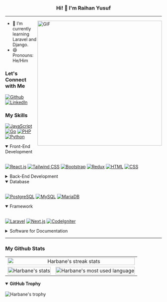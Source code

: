 <h3 align="center">Hi! 👋 I'm Raihan Yusuf</h3>

<!-- --- -->

<!-- <p align="center">
<br />
<a href="" target="_blank">Website</a>
·
<a href="https://github.com/harbanery/be-mama-food-recipe-app" target="_blank">View Back-End Repo</a>
</p> -->

---

<img align="right" alt="GIF" src="https://user-images.githubusercontent.com/74038190/219923809-b86dc415-a0c2-4a38-bc88-ad6cf06395a8.gif" width="400" />

<!-- About Section -->

- 🌱 I’m currently learning Laravel and Django.
- 😄 Pronouns: He/Him

<!-- - 🔭 I’m currently working on ... -->
<!-- - 👯 I’m looking to collaborate on ... -->
<!-- - 🤔 I’m looking for help with ... -->
<!-- - 💬 Ask me about ... -->
<!-- - 📫 How to reach me: ... -->
<!-- - ⚡ Fun fact: ... -->

<!-- End: About Section -->

<!-- Connect Section -->

### Let's Connect with Me

[![Github](https://img.shields.io/github/followers/harbanery?style=for-the-badge&logo=github&label=Follow&color=121011)](https://github.com/harbanery)
[![LinkedIn](https://img.shields.io/badge/Raihan%20Yusuf-0A66C2?style=for-the-badge&logo=linkedin&logoColor=white)](https://www.linkedin.com/in/raihan-yusuf/)

<!-- End: Connect Section -->

<!-- Skill Section -->

<!-- ### My Top Skills

[![Go](https://img.shields.io/badge/go-00ADD8?style=for-the-badge&logo=go&logoColor=white)](https://golang.org/)
[![React.js](https://img.shields.io/badge/React-20232A?style=for-the-badge&logo=react&logoColor=61DAFB)](https://reactjs.org/)
[![PHP](https://img.shields.io/badge/PHP-777BB4?style=for-the-badge&logo=php&logoColor=white)](https://www.php.net/) -->

### My Skills

[![JavaScript](https://img.shields.io/badge/JavaScript-323330?style=for-the-badge&logo=javascript&logoColor=F7DF1E)](https://developer.mozilla.org/en-US/docs/Web/JavaScript)
[![Go](https://img.shields.io/badge/go-00ADD8?style=for-the-badge&logo=go&logoColor=white)](https://golang.org/)
[![PHP](https://img.shields.io/badge/PHP-777BB4?style=for-the-badge&logo=php&logoColor=white)](https://www.php.net/)
[![Python](https://img.shields.io/badge/python-3776AB?style=for-the-badge&logo=python&logoColor=white)](https://www.python.org/)

<details open>
  <summary>Front-End Development</summary>
  <br>

[![React.js](https://img.shields.io/badge/React-20232A?style=for-the-badge&logo=react&logoColor=61DAFB)](https://reactjs.org/)
[![Tailwind CSS](https://img.shields.io/badge/tailwindcss-38B2AC?style=for-the-badge&logo=tailwind-css&logoColor=white)](https://tailwindcss.com/)
[![Bootstrap](https://img.shields.io/badge/bootstrap-7952B3?style=for-the-badge&logo=bootstrap&logoColor=white)](https://getbootstrap.com/)
[![Redux](https://img.shields.io/badge/redux-764ABC?style=for-the-badge&logo=redux&logoColor=white)](https://redux.js.org/)
[![HTML](https://img.shields.io/badge/html-E34F26?style=for-the-badge&logo=html5&logoColor=white)](https://developer.mozilla.org/en-US/docs/Web/HTML)
[![CSS](https://img.shields.io/badge/css-1572B6?style=for-the-badge&logo=css3&logoColor=white)](https://developer.mozilla.org/en-US/docs/Web/CSS)

</details>

<details>
  <summary>Back-End Development</summary>
  <br>

[![Node.js](https://img.shields.io/badge/node.js-339933?style=for-the-badge&logo=nodedotjs&logoColor=white)](https://nodejs.org/)

</details>

<details open>
  <summary>Database</summary>
  <br>
  
[![PostgreSQL](https://img.shields.io/badge/postgresql-336791?style=for-the-badge&logo=postgresql&logoColor=white)](https://www.postgresql.org/)
[![MySQL](https://img.shields.io/badge/mysql-4479A1?style=for-the-badge&logo=mysql&logoColor=white)](https://www.mysql.com/)
[![MariaDB](https://img.shields.io/badge/mariadb-003545?style=for-the-badge&logo=mariadb&logoColor=white)](https://mariadb.org/)

</details>

<details open>
  <summary>Framework</summary>
  <br>

[![Laravel](https://img.shields.io/badge/laravel-FF2D20?style=for-the-badge&logo=laravel&logoColor=white)](https://laravel.com/)
[![Next.js](https://img.shields.io/badge/next.js-000000?style=for-the-badge&logo=nextdotjs&logoColor=white)](https://nextjs.org/)
[![CodeIgniter](https://img.shields.io/badge/codeigniter-EF4223?style=for-the-badge&logo=codeigniter&logoColor=white)](https://codeigniter.com/)

</details>

<details>
  <summary>Software for Documentation</summary>
  <br>

[![Postman](https://img.shields.io/badge/postman-FF6C37?style=for-the-badge&logo=postman&logoColor=white)](https://www.postman.com/)

</details>

<!-- Other Skills -->
<!-- [![Java](https://img.shields.io/badge/java-007396?style=for-the-badge&logo=java&logoColor=white)](https://www.java.com/)
[![MATLAB](https://img.shields.io/badge/matlab-0076A8?style=for-the-badge&logo=mathworks&logoColor=white)](https://www.mathworks.com/products/matlab.html)
[![Figma](https://img.shields.io/badge/figma-F24E1E?style=for-the-badge&logo=figma&logoColor=white)](https://www.figma.com/)
[![MongoDB](https://img.shields.io/badge/mongodb-47A248?style=for-the-badge&logo=mongodb&logoColor=white)](https://www.mongodb.com/) -->

<!-- End: Skill Section -->

<!-- Github Stats & Trophies Section -->

---

### My Github Stats

<table>
    <tr align="center">
        <td colspan="2">
            <img align="center" width="100%" src="https://streak-stats.demolab.com/?user=harbanery&theme=onedark-duo&hide_border=true&date_format=j%20M%5B%20Y%5D&background=0D1117" alt="Harbane's streak stats" />
        </td>
    </tr>
    <tr>
    </tr>
    <tr align="center">
        <td>
            <!-- <picture>
                <source
                    srcset="https://github-readme-stats.vercel.app/api?username=harbanery&hide=stars,issues&hide_title=true&rank_icon=github&show_icons=true&hide_border=true&theme=dark"
                    media="(prefers-color-scheme: dark)"
                />
                <source
                    srcset="https://github-readme-stats.vercel.app/api?username=harbanery&hide=stars,issues&hide_title=true&rank_icon=github&show_icons=false&hide_border=true"
                    media="(prefers-color-scheme: light), (prefers-color-scheme: no-preference)"
                />
                <img align="center" width="100%" src="https://github-readme-stats.vercel.app/api?username=harbanery&hide=stars,issues&hide_title=true&rank_icon=github&show_icons=true&hide_border=true&theme=dark" alt="Harbane's stats" />
            </picture> -->
            <img align="center" width="100%" src="https://github-readme-stats.vercel.app/api?username=harbanery&hide=stars,issues&hide_title=true&rank_icon=github&show_icons=true&hide_border=true&theme=onedark&bg_color=0d1117" alt="Harbane's stats" />
        </td>
        <td>
            <img align="center" width="100%" src="https://github-readme-stats.vercel.app/api/top-langs/?username=harbanery&langs_count=4&show_icons=true&locale=en&layout=compact&hide_border=true&theme=onedark&bg_color=0d1117" alt="Harbane's most used language" />
        </td>
    </tr>
</table>

<details open>
  <summary><b>GitHub Trophy</b></summary>
  <br>
  <img src="https://github-profile-trophy.vercel.app/?username=harbanery&row=1&rank=SECRET,SSS,SS,S,AAA,AA,A,B,C&margin-w=5&margin-h=5&theme=onedark&no-bg=true&no-frame=true" alt="Harbane's trophy" />
</details>

<!-- ### My Github Trophy

![Harbane's trophy](https://github-profile-trophy.vercel.app/?username=harbanery&row=1&rank=SECRET,SSS,SS,S,AAA,AA,A,B,C&margin-w=5&margin-h=5&theme=onedark&no-bg=true&no-frame=true) -->

<!-- End: Github Section -->
